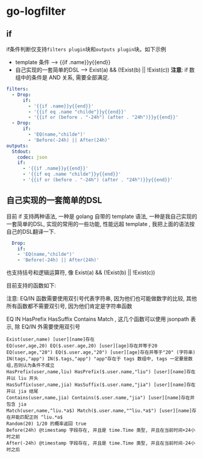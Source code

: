 # go-logfilter

## if
if条件判断仅支持`filters plugin`块和`outputs plugin`块。如下示例
- template 条件 -->         {{if .name}}y{{end}}
- 自己实现的一套简单的DSL --> Exist(a) && (!Exist(b) || !Exist(c))
**注意**: if 数组中的条件是 AND 关系, 需要全部满足.
```yaml
filters:
  - Drop:
      if:
        - '{{if .name}}y{{end}}'
        - '{{if eq .name "childe"}}y{{end}}'
        - '{{if or (before . "-24h") (after . "24h")}}y{{end}}'
  - Drop:
      if:
        - 'EQ(name,"childe")'
        - 'Before(-24h) || After(24h)'
outputs:
  Stdout: 
    codec: json
    if:
      - '{{if .name}}y{{end}}'
      - '{{if eq .name "childe"}}y{{end}}'
      - '{{if or (before . "-24h") (after . "24h")}}y{{end}}'
```
## 自己实现的一套简单的DSL
目前 if 支持两种语法, 一种是 golang 自带的 template 语法, 一种是我自己实现的一套简单的DSL, 实现的常用的一些功能, 性能远超 template , 我把上面的语法按自己的DSL翻译一下.

```yaml
  Drop:
    if:
    - 'EQ(name,"childe")'
    - 'Before(-24h) || After(24h)'
```

也支持括号和逻辑运算符, 像 Exist(a) && (!Exist(b) || !Exist(c))

目前支持的函数如下:

注意: EQ/IN 函数需要使用双引号代表字符串, 因为他们也可能做数字的比较, 其他所有函数都不需要双引号, 因为他们肯定是字符串函数

EQ IN HasPrefix HasSuffix Contains Match , 这几个函数可以使用 jsonpath 表示, 除 EQ/IN 外需要使用双引号

```text
Exist(user,name) [user][name]存在
EQ(user,age,20) EQ($.user.age,20) [user][age]存在并等于20
EQ(user,age,"20") EQ($.user.age,"20") [user][age]存在并等于"20" (字符串)
IN(tags,"app") IN($.tags,"app") "app"存在于 tags 数组中, tags 一定要是数组,否则认为条件不成立
HasPrefix(user,name,liu) HasPrefix($.user.name,"liu") [user][name]存在并以 liu 开头
HasSuffix(user,name,jia) HasSuffix($.user.name,"jia") [user][name]存在并以 jia 结尾
Contains(user,name,jia) Contains($.user.name,"jia") [user][name]存在并包含 jia
Match(user,name,^liu.*a$) Match($.user.name,"^liu.*a$") [user][name]存在并能匹配正则 ^liu.*a$
Random(20) 1/20 的概率返回 true
Before(24h) @timestamp 字段存在, 并且是 time.Time 类型, 并且在当前时间+24小时之前
After(-24h) @timestamp 字段存在, 并且是 time.Time 类型, 并且在当前时间-24小时之后
```
